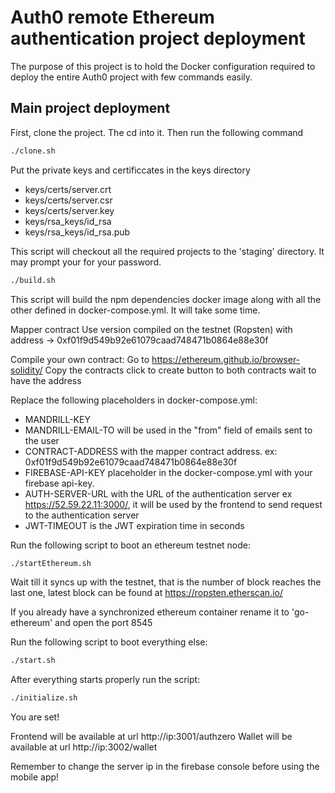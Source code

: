 # Auth0 remote Ethereum authentication project deployment

The purpose of this project is to hold the Docker configuration required
to deploy the entire Auth0 project with few commands easily.

## Main project deployment

First, clone the project. The cd into it. Then run the following command

```bash
./clone.sh
```

Put the private keys and certificcates in the keys directory
- keys/certs/server.crt
- keys/certs/server.csr
- keys/certs/server.key
- keys/rsa_keys/id_rsa
- keys/rsa_keys/id_rsa.pub

This script will checkout all the required projects to the 'staging'
directory. It may prompt your for your password.

```bash
./build.sh
```

This script will build the npm dependencies docker image along with all the other defined
in docker-compose.yml. It will take some time.

Mapper contract
Use version compiled on the testnet (Ropsten) with address → 0xf01f9d549b92e61079caad748471b0864e88e30f 

Compile your own contract:
Go to https://ethereum.github.io/browser-solidity/
Copy the contracts
click to create button to both contracts
wait to have the address

Replace the following placeholders in docker-compose.yml:

- MANDRILL-KEY
- MANDRILL-EMAIL-TO will be used in the "from" field of emails sent to the user
- CONTRACT-ADDRESS with the mapper contract address. ex: 0xf01f9d549b92e61079caad748471b0864e88e30f
- FIREBASE-API-KEY placeholder in the docker-compose.yml with your firebase api-key.
- AUTH-SERVER-URL with the URL of the authentication server ex  https://52.59.22.11:3000/, it will be used by the frontend
to send request to the authentication server
- JWT-TIMEOUT is the JWT expiration time in seconds

Run the following script to boot an ethereum testnet node:

```bash
./startEthereum.sh
```

Wait till it syncs up with the testnet, that is the number of block reaches the last one, latest block can be found at
https://ropsten.etherscan.io/

If you already have a synchronized ethereum container rename it to 'go-ethereum' and open the port 8545

Run the following script to boot everything else:

```bash
./start.sh
```

After everything starts properly run the script:

```bash
./initialize.sh
```

You are set!

Frontend will be available at url http://ip:3001/authzero
Wallet will be available at url http://ip:3002/wallet

Remember to change the server ip in the firebase console before using the mobile app!
